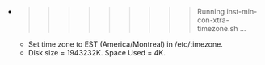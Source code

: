 * >>>>>>>>> Running inst-min-con-xtra-timezone.sh ...
  * Set time zone to EST (America/Montreal) in /etc/timezone.
  * Disk size = 1943232K. Space Used = 4K.
